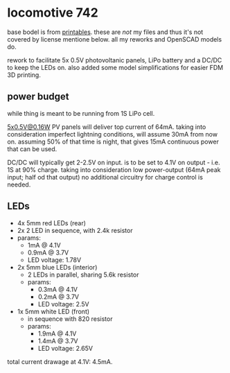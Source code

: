 # locomotive 742

base bodel is from [printables](https://www.printables.com/model/5478-locomotive-742-h0/files).
these are _not_ my files and thus it's not covered by license mentione below.
all my reworks and OpenSCAD models do.

rework to facilitate 5x 0.5V photovoltanic panels, LiPo battery and a DC/DC to keep the LEDs on.
also added some model simplifications for easier FDM 3D printing.


## power budget

while thing is meant to be running from 1S LiPo cell.

5x0.5V@0.16W PV panels will deliver top current of 64mA.
taking into consideration imperfect lightning conditions, will assume 30mA from now on.
assuming 50% of that time is night, that gives 15mA continuous power that can be used.

DC/DC will typically get 2-2.5V on input.
is to be set to 4.1V on output - i.e. 1S at 90% charge.
taking into consideration low power-output (64mA peak input; half od that output) no additional circuitry
for charge control is needed.


## LEDs

* 4x 5mm red LEDs (rear)
 * 2x 2 LED in sequence, with 2.4k resistor
 * params:
   * 1mA @ 4.1V
   * 0.9mA @ 3.7V
   * LED voltage: 1.78V
* 2x 5mm blue LEDs (interior)
  * 2 LEDs in parallel, sharing 5.6k resistor
  * params:
    * 0.3mA @ 4.1V
    * 0.2mA @ 3.7V
    * LED voltage: 2.5V
* 1x 5mm white LED (front)
  * in sequence with 820 resistor
  * params:
    * 1.9mA @ 4.1V
    * 1.4mA @ 3.7V
    * LED voltage: 2.65V

total current drawage at 4.1V: 4.5mA.

